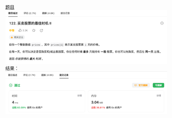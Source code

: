 [题目](https://leetcode.cn/problems/best-time-to-buy-and-sell-stock-ii/description/?envType=study-plan-v2&envId=top-interview-150)
![pic](img.png)
结果：
![pic](result.png)